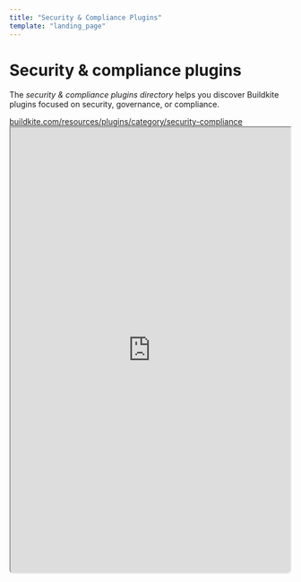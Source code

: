 ```yaml
---
title: "Security & Compliance Plugins"
template: "landing_page"
---
```


# Security & compliance plugins

The _security & compliance plugins directory_ helps you discover Buildkite plugins focused on security, governance, or compliance.

<a class="Frameheader" href='https://buildkite.com/resources/plugins/category/security-compliance' target='_blank'>
  <span class="Frameheader__address">buildkite.com/resources/plugins/category/security-compliance</span>
</a>
<iframe
  src='https://buildkite.com/resources/plugins/category/security-compliance/embed/'
  referrerPolicy='same-origin'
  allow="fullscreen" crossorigin="anonymous" width="100%" height="800px"
  style="border-radius:0 0 8px 8px;box-sizing: border-box;"
/>
